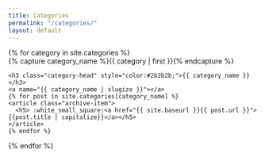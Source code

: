 ```yaml
---
title: Categories
permalink: "/categories/"
layout: default
---
```


<div>
{% for category in site.categories %}
  <div class="archive-group">
    {% capture category_name %}{{ category | first }}{% endcapture %}
    <div id="#{{ category_name | slugize }}"></div>
    <p></p>
    
    <h3 class="category-head" style="color:#2b2b2b;">{{ category_name }}</h3>
    <a name="{{ category_name | slugize }}"></a>
    {% for post in site.categories[category_name] %}
    <article class="archive-item">
      <h5> :white_small_square:<a href="{{ site.baseurl }}{{ post.url }}">{{post.title | capitalize}}</a></h5>
    </article>
    {% endfor %}
  </div>
{% endfor %}
</div>
